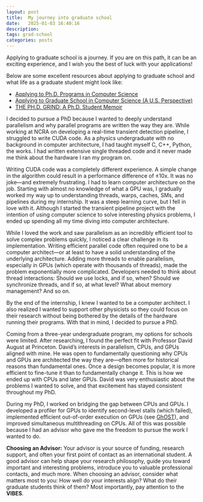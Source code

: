 ```yaml
---
layout: post
title:  My journey into graduate school
date:   2025-01-03 16:40:16
description: 
tags: grad-school
categories: posts
---
```


Applying to graduate school is a journey. If you are on this path, it can be an exciting experience, and I wish you the best of luck with your applications!

Below are some excellent resources about applying to graduate school and what life as a graduate student might look like:

<ul>
    <li><a href="https://www.cs.cmu.edu/~harchol/gradschooltalk.pdf">Applying to Ph.D. Programs in Computer Science</a></li>
    <li><a href="https://cseweb.ucsd.edu/~wgg/grad-school.html">Applying to Graduate School in Computer Science (A U.S. Perspective)</a></li>
    <li><a href="https://shuyuej.com/resources/The-PhD-Grind.pdf">THE PH.D. GRIND: A Ph.D. Student Memoir</a></li>
</ul>

I decided to pursue a PhD because I wanted to deeply understand parallelism and why parallel programs are written the way they are. While working at NCRA on developing a real-time transient detection pipeline, I struggled to write CUDA code. As a physics undergraduate with no background in computer architecture, I had taught myself C, C++, Python, the works. I had written extensive single threaded code and it never made me think about the hardware I ran my program on. 

Writing CUDA code was a completely different experience. A simple change in the algorithm could result in a performance difference of ±10x. It was no joke—and extremely frustrating. I had to learn computer architecture on the job. Starting with almost no knowledge of what a GPU was, I gradually worked my way up to understanding threads, warps, caches, SMs, and pipelines during my internship. It was a steep learning curve, but I fell in love with it. Although I started the transient pipeline project with the intention of using computer science to solve interesting physics problems, I ended up spending all my time diving into computer architecture.

While I loved the work and saw parallelism as an incredibly efficient tool to solve complex problems quickly, I noticed a clear challenge in its implementation. Writing efficient parallel code often required one to be a computer architect—or at least to have a solid understanding of the underlying architecture. Adding more threads to enable parallelism, especially in GPUs (which operate with thousands of threads), made the problem exponentially more complicated. Developers needed to think about thread interactions: Should we use locks, and if so, when? Should we synchronize threads, and if so, at what level? What about memory management? And so on.

By the end of the internship, I knew I wanted to be a computer architect. I also realized I wanted to support other physicists so they could focus on their research without being bothered by the details of the hardware running their programs. With that in mind, I decided to pursue a PhD.

Coming from a three-year undergraduate program, my options for schools were limited. After researching, I found the perfect fit with Professor David August at Princeton. David’s interests in parallelism, CPUs, and GPUs aligned with mine. He was open to fundamentally questioning why CPUs and GPUs are architected the way they are—often more for historical reasons than fundamental ones. Once a design becomes popular, it is more efficient to fine-tune it than to fundamentally change it. This is how we ended up with CPUs and later GPUs. David was very enthusiastic about the problems I wanted to solve, and that excitement has stayed consistent throughout my PhD.

During my PhD, I worked on bridging the gap between CPUs and GPUs. I developed a profiler for GPUs to identify second-level stalls (which failed), implemented efficient out-of-order execution on GPUs (see <a href="https://liberty.cs.princeton.edu/Publications/isca24_ghost.pdf">GhOST</a>), and improved simultaneous multithreading on CPUs. All of this was possible because I had an advisor who gave me the freedom to pursue the work I wanted to do.


<strong>Choosing an Advisor:</strong> Your advisor is your source of funding, research support, and often your first point of contact as an international student. A good advisor can help shape your research philosophy, guide you toward important and interesting problems, introduce you to valuable professional contacts, and much more. When choosing an advisor, consider what matters most to you: How well do your interests align? What do their graduate students think of them? Most importantly, pay attention to the <strong>VIBES</strong>.



